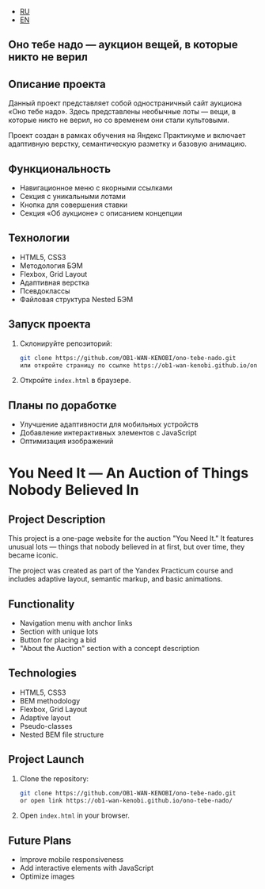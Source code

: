 - [RU](#оно-тебе-надо-—-аукцион-вещей-в-которые-никто-не-верил)
- [EN](#you-need-it-an-auction-of-things-nobody-believed-in)


## Оно тебе надо — аукцион вещей, в которые никто не верил

## Описание проекта
Данный проект представляет собой одностраничный сайт аукциона «Оно тебе надо». Здесь представлены необычные лоты — вещи, в которые никто не верил, но со временем они стали культовыми.

Проект создан в рамках обучения на Яндекс Практикуме и включает адаптивную верстку, семантическую разметку и базовую анимацию.

## Функциональность
- Навигационное меню с якорными ссылками
- Секция с уникальными лотами
- Кнопка для совершения ставки
- Секция «Об аукционе» с описанием концепции

## Технологии
- HTML5, CSS3
- Методология БЭМ
- Flexbox, Grid Layout
- Адаптивная верстка
- Псевдоклассы
- Файловая структура Nested БЭМ

## Запуск проекта
1. Склонируйте репозиторий:
   ```bash
   git clone https://github.com/OB1-WAN-KENOBI/ono-tebe-nado.git
   или откройте страницу по ссылке https://ob1-wan-kenobi.github.io/ono-tebe-nado/
   ```
2. Откройте `index.html` в браузере.

## Планы по доработке
- Улучшение адаптивности для мобильных устройств
- Добавление интерактивных элементов с JavaScript
- Оптимизация изображений

# You Need It — An Auction of Things Nobody Believed In

## Project Description
This project is a one-page website for the auction "You Need It." It features unusual lots — things that nobody believed in at first, but over time, they became iconic.

The project was created as part of the Yandex Practicum course and includes adaptive layout, semantic markup, and basic animations.

## Functionality
- Navigation menu with anchor links
- Section with unique lots
- Button for placing a bid
- "About the Auction" section with a concept description

## Technologies
- HTML5, CSS3
- BEM methodology
- Flexbox, Grid Layout
- Adaptive layout
- Pseudo-classes
- Nested BEM file structure

## Project Launch
1. Clone the repository:
   ```bash
   git clone https://github.com/OB1-WAN-KENOBI/ono-tebe-nado.git
   or open link https://ob1-wan-kenobi.github.io/ono-tebe-nado/
2. Open `index.html` in your browser.

## Future Plans
- Improve mobile responsiveness
- Add interactive elements with JavaScript
- Optimize images
